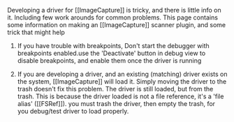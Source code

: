 Developing a driver for [[ImageCapture]] is tricky, and there is little info on it. Including few work arounds for common  problems.  This page contains some information on making an [[ImageCapture]] scanner plugin, and some trick that might help

1) If you have trouble with breakpoints, Don't start the debugger with breakpoints enabled.use the 'Deactivate' button in debug view to disable breakpoints, and enable them once the driver is running

2) If you are developing a driver, and an existing (matching) driver exists on the system, [[ImageCapture]] will load it.  Simply moving the driver to the trash doesn't fix this problem. The driver is still loaded, but from the trash. This is because the driver loaded is not  a file reference, it's a 'file alias' ([[FSRef]]). you must trash the driver, then empty the trash, for you debug/test driver to load properly.